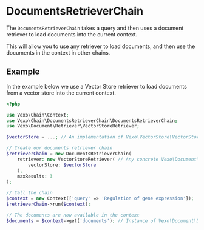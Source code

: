 # DocumentsRetrieverChain

The `DocumentsRetrieverChain` takes a query and then uses a document retriever to load documents into the current context.

This will allow you to use any retriever to load documents, and then use the documents in the context in other chains.

## Example

In the example below we use a Vector Store retriever to load documents from a vector store into the current context.

```php
<?php

use Vexo\Chain\Context;
use Vexo\Chain\DocumentsRetrieverChain\DocumentsRetrieverChain;
use Vexo\Document\Retriever\VectorStoreRetriever;

$vectorStore = ...; // An implementation of Vexo\VectorStore\VectorStore

// Create our documents retriever chain
$retrieverChain = new DocumentsRetrieverChain(
    retriever: new VectorStoreRetriever( // Any concrete Vexo\Document\Retriever\Retriever
        vectorStore: $vectorStore
    ),
    maxResults: 3
);

// Call the chain
$context = new Context(['query' => 'Regulation of gene expression']);
$retrieverChain->run($context);

// The documents are now available in the context
$documents = $context->get('documents'); // Instance of Vexo\Document\Documents
```
